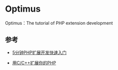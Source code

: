 # Optimus
Optimus：The tutorial of PHP extension development

## 参考

- [5分钟PHP扩展开发快速入门](https://segmentfault.com/a/1190000008114150)

- [用C/C++扩展你的PHP](http://www.laruence.com/2009/04/28/719.html)



